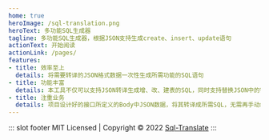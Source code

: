 ```yaml
---
home: true
heroImage: /sql-translation.png
heroText: 多功能SQL生成器
tagline: 多功能SQL生成器，根据JSON支持生成create、insert、update语句
actionText: 开始阅读
actionLink: /pages/
features:
- title: 效率至上
  details: 将需要转译的JSON格式数据一次性生成所需功能的SQL语句
- title: 功能丰富
  details: 本工具不仅可以支持JSON转译生成增、改、建表的SQL，同时支持替换JSON中的字段
- title: 注重业务
  details: 项目设计好的接口所定义的Body中JSON数据，将其转译成所需SQL，无需再手动编写，更注重业务逻辑的编码实现
---
```

::: slot footer
MIT Licensed | Copyright © 2022 [Sql-Translate](https://github.com/pdxjie/sql-translate)
:::